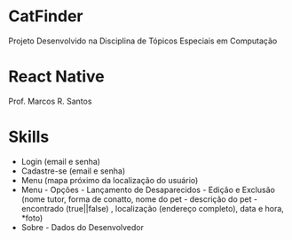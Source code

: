 # CatFinder

Projeto Desenvolvido na Disciplina de Tópicos Especiais em Computação

# React Native

Prof. Marcos R. Santos

# Skills

- Login (email e senha)
- Cadastre-se (email e senha)
- Menu (mapa próximo da localização do usuário)
- Menu - Opções - Lançamento de Desaparecidos - Edição  e Exclusão
(nome tutor, forma de conatto, nome do pet - descrição do pet - encontrado (true||false) ,
localização (endereço completo), data e hora, *foto)
- Sobre - Dados do Desenvolvedor

